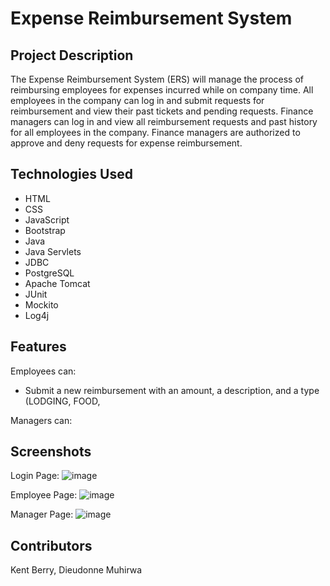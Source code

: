 # Expense Reimbursement System

## Project Description

The Expense Reimbursement System (ERS) will manage the process of reimbursing employees for expenses incurred while on company time. All employees in the company can log in and submit requests for reimbursement and view their past tickets and pending requests. Finance managers can log in and view all reimbursement requests and past history for all employees in the company. Finance managers are authorized to approve and deny requests for expense reimbursement.

## Technologies Used
* HTML
* CSS
* JavaScript
* Bootstrap
* Java
* Java Servlets
* JDBC
* PostgreSQL
* Apache Tomcat
* JUnit
* Mockito
* Log4j
  
## Features

Employees can:
* Submit a new reimbursement with an amount, a description, and a type (LODGING, FOOD, 


Managers can:


## Screenshots

Login Page:
![image](https://user-images.githubusercontent.com/81493135/119753132-392e1980-be6c-11eb-8203-d53ee348f942.png)

Employee Page:
![image](https://user-images.githubusercontent.com/81493135/119754566-b3f83400-be6e-11eb-8026-a5921c9a96bb.png)

Manager Page:
![image](https://user-images.githubusercontent.com/81493135/119754746-e144e200-be6e-11eb-892c-7d414e972cbf.png)


## Contributors
Kent Berry, Dieudonne Muhirwa
